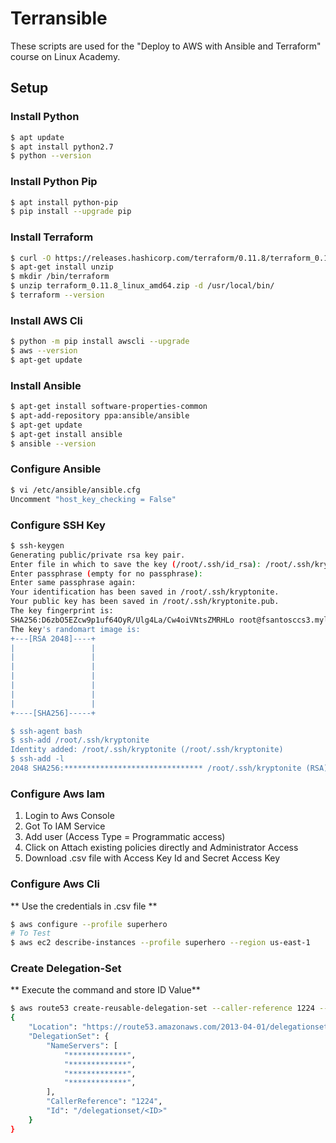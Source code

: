 # Terransible

These scripts are used for the "Deploy to AWS with Ansible and Terraform" course on Linux Academy.

## Setup

### Install Python

```bash
$ apt update
$ apt install python2.7
$ python --version
```

### Install Python Pip

```bash
$ apt install python-pip
$ pip install --upgrade pip
```

### Install Terraform

```bash
$ curl -O https://releases.hashicorp.com/terraform/0.11.8/terraform_0.11.8_linux_amd64.zip
$ apt-get install unzip
$ mkdir /bin/terraform 
$ unzip terraform_0.11.8_linux_amd64.zip -d /usr/local/bin/
$ terraform --version
```

### Install AWS Cli

```bash
$ python -m pip install awscli --upgrade
$ aws --version
$ apt-get update
```

### Install Ansible

```bash
$ apt-get install software-properties-common
$ apt-add-repository ppa:ansible/ansible
$ apt-get update
$ apt-get install ansible
$ ansible --version
```

### Configure Ansible

```bash
$ vi /etc/ansible/ansible.cfg
Uncomment "host_key_checking = False"
```

### Configure SSH Key

```bash
$ ssh-keygen
Generating public/private rsa key pair.
Enter file in which to save the key (/root/.ssh/id_rsa): /root/.ssh/kryptonite
Enter passphrase (empty for no passphrase): 
Enter same passphrase again: 
Your identification has been saved in /root/.ssh/kryptonite.
Your public key has been saved in /root/.ssh/kryptonite.pub.
The key fingerprint is:
SHA256:D6zbO5EZcw9p1uf64OyR/Ulg4La/Cw4oiVNtsZMRHLo root@fsantosccs3.mylabserver.com
The key's randomart image is:
+---[RSA 2048]----+
|                 |
|                 |
|                 |
|                 |
|                 |
|                 |
|                 |
+----[SHA256]-----+

$ ssh-agent bash
$ ssh-add /root/.ssh/kryptonite
Identity added: /root/.ssh/kryptonite (/root/.ssh/kryptonite)
$ ssh-add -l
2048 SHA256:******************************* /root/.ssh/kryptonite (RSA)
```

### Configure Aws Iam

1. Login to Aws Console
2. Got To IAM Service
3. Add user (Access Type = Programmatic access)
4. Click on Attach existing policies directly and Administrator Access
5. Download .csv file with Access Key Id and Secret Access Key


### Configure Aws Cli

** Use the credentials in .csv file **

```bash
$ aws configure --profile superhero
# To Test
$ aws ec2 describe-instances --profile superhero --region us-east-1
```

### Create Delegation-Set

** Execute the command and store ID Value**

```bash
$ aws route53 create-reusable-delegation-set --caller-reference 1224 --profile superhero
{
    "Location": "https://route53.amazonaws.com/2013-04-01/delegationset/*********", 
    "DelegationSet": {
        "NameServers": [
            "*************", 
            "*************", 
            "*************", 
            "*************", 
        ], 
        "CallerReference": "1224", 
        "Id": "/delegationset/<ID>"
    }
}
```